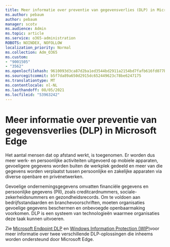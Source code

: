 ```yaml
---
title: Meer informatie over preventie van gegevensverlies (DLP) in Microsoft Edge
ms.author: pebaum
author: pebaum
manager: scotv
ms.audience: Admin
ms.topic: article
ms.service: o365-administration
ROBOTS: NOINDEX, NOFOLLOW
localization_priority: Normal
ms.collection: Adm_O365
ms.custom:
- "9001505"
- "3562"
ms.openlocfilehash: 9610093d3ca87d2ba1ed3544bd2911a2154bd7fafb616fd077b42d5cce6c49fb
ms.sourcegitcommit: b5f7da89a650d2915dc652449623c78be6247175
ms.translationtype: MT
ms.contentlocale: nl-NL
ms.lasthandoff: 08/05/2021
ms.locfileid: "53963242"
---
```

# <a name="learn-about-data-loss-prevention-dlp-in-microsoft-edge"></a>Meer informatie over preventie van gegevensverlies (DLP) in Microsoft Edge

Het aantal mensen dat op afstand werkt, is toegenomen. Er worden dus meer werk- en persoonlijke activiteiten uitgevoerd op mobiele apparaten, gevoeligere gegevens worden buiten de werkplek gedeeld en meer van die gegevens worden verplaatst tussen persoonlijke en zakelijke apparaten via diverse openbare en privénetwerken.

Gevoelige ondernemingsgegevens omvatten financiële gegevens en persoonlijke gegevens (PII), zoals creditcardnummers, sociale-zekerheidsnummers en gezondheidsrecords. Om te voldoen aan bedrijfsstandaarden en branchevoorschriften, moeten organisaties gevoelige gegevens beschermen en onbevoegde openbaarmaking voorkomen. DLP is een systeem van technologieën waarmee organisaties deze taak kunnen uitvoeren.

Zie [Microsoft Endpoint DLP](https://go.microsoft.com/fwlink/?linkid=2151765) en [Windows Information Protection (WIP)](https://go.microsoft.com/fwlink/?linkid=2151766)voor meer informatie over twee verschillende DLP-oplossingen die inheems worden ondersteund door Microsoft Edge.